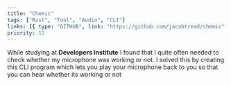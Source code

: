 ```yaml
---
title: "Chemic"
tags: ["Rust", "Tool", "Audio", "CLI"]
links: [{ type: "GITHUB", link: "https://github.com/jacobtread/chemic" }]
priority: 12
---
```


While studying at **Developers Institute** I found that I quite often needed to check whether my microphone was working or not. I solved this by creating this CLI program which lets you play your microphone back to you so that you can hear whether its working or not
